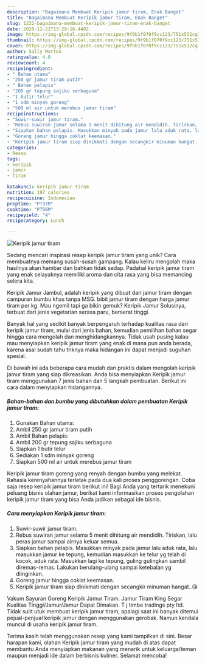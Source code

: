 ```yaml
---
description: "Bagaimana Membuat Keripik jamur tiram, Enak Banget"
title: "Bagaimana Membuat Keripik jamur tiram, Enak Banget"
slug: 1232-bagaimana-membuat-keripik-jamur-tiram-enak-banget
date: 2020-12-22T13:29:16.440Z
image: https://img-global.cpcdn.com/recipes/9f9b1f070f9cc123/751x532cq70/keripik-jamur-tiram-foto-resep-utama.jpg
thumbnail: https://img-global.cpcdn.com/recipes/9f9b1f070f9cc123/751x532cq70/keripik-jamur-tiram-foto-resep-utama.jpg
cover: https://img-global.cpcdn.com/recipes/9f9b1f070f9cc123/751x532cq70/keripik-jamur-tiram-foto-resep-utama.jpg
author: Sally Morton
ratingvalue: 4.8
reviewcount: 4
recipeingredient:
- " Bahan utama"
- "250 gr jamur tiram putih"
- " Bahan pelapis"
- "200 gr tepung sajiku serbaguna"
- "1 butir telur"
- "1 sdm minyak goreng"
- "500 ml air untuk merebus jamur tiram"
recipeinstructions:
- "Suwir-suwir jamur tiram."
- "Rebus suwiran jamur selama 5 menit dihitung air mendidih. Tiriskan, lalu peras jamur sampai airnya keluar semua."
- "Siapkan bahan pelapis. Masukkan minyak pada jamur lalu aduk rata, lalu masukkan jamur ke tepung, kemudian masukkan ke telur yg telah di kocok, aduk rata. Masukkan lagi ke tepung, guling gulingkan sambil diremas-remas. Lakukan berulang-ulang sampai ketebalan yg diinginkan."
- "Goreng jamur hingga coklat keemasan."
- "Keripik jamur tiram siap dinikmati dengan secangkir minuman hangat..😘"
categories:
- Resep
tags:
- keripik
- jamur
- tiram

katakunci: keripik jamur tiram 
nutrition: 197 calories
recipecuisine: Indonesian
preptime: "PT37M"
cooktime: "PT56M"
recipeyield: "4"
recipecategory: Lunch

---
```



![Keripik jamur tiram](https://img-global.cpcdn.com/recipes/9f9b1f070f9cc123/751x532cq70/keripik-jamur-tiram-foto-resep-utama.jpg)

Sedang mencari inspirasi resep keripik jamur tiram yang unik? Cara membuatnya memang susah-susah gampang. Kalau keliru mengolah maka hasilnya akan hambar dan bahkan tidak sedap. Padahal keripik jamur tiram yang enak selayaknya memiliki aroma dan cita rasa yang bisa memancing selera kita.

Keripik Jamur Jambul, adalah keripik yang dibuat dari jamur tiram dengan campuran bumbu khas tanpa MSG. bibit jamur tiram dengan harga jamur tiram per kg. Mau ngemil tapi ga bikin gemuk? Keripik Jamur Solusinya, terbuat dari jenis vegetarian serasa paru, berserat tinggi.

Banyak hal yang sedikit banyak berpengaruh terhadap kualitas rasa dari keripik jamur tiram, mulai dari jenis bahan, kemudian pemilihan bahan segar hingga cara mengolah dan menghidangkannya. Tidak usah pusing kalau mau menyiapkan keripik jamur tiram yang enak di mana pun anda berada, karena asal sudah tahu triknya maka hidangan ini dapat menjadi suguhan spesial.


Di bawah ini ada beberapa cara mudah dan praktis dalam mengolah keripik jamur tiram yang siap dikreasikan. Anda bisa menyiapkan Keripik jamur tiram menggunakan 7 jenis bahan dan 5 langkah pembuatan. Berikut ini cara dalam menyiapkan hidangannya.

<!--inarticleads1-->

##### Bahan-bahan dan bumbu yang dibutuhkan dalam pembuatan Keripik jamur tiram:

1. Gunakan  Bahan utama:
1. Ambil 250 gr jamur tiram putih
1. Ambil  Bahan pelapis:
1. Ambil 200 gr tepung sajiku serbaguna
1. Siapkan 1 butir telur
1. Sediakan 1 sdm minyak goreng
1. Siapkan 500 ml air untuk merebus jamur tiram


Keripik jamur tiram goreng yang renyah dengan bumbu yang melekat. Rahasia kerenyahannya terletak pada dua kali proses penggorengan. Coba saja resep keripik jamur tiram berikut ini! Bagi Anda yang tertarik menekuni peluang bisnis olahan jamur, berikut kami informasikan proses pengolahan keripik jamur tiram yang bisa Anda jadikan sebagai ide bisnis. 

<!--inarticleads2-->

##### Cara menyiapkan Keripik jamur tiram:

1. Suwir-suwir jamur tiram.
1. Rebus suwiran jamur selama 5 menit dihitung air mendidih. Tiriskan, lalu peras jamur sampai airnya keluar semua.
1. Siapkan bahan pelapis. Masukkan minyak pada jamur lalu aduk rata, lalu masukkan jamur ke tepung, kemudian masukkan ke telur yg telah di kocok, aduk rata. Masukkan lagi ke tepung, guling gulingkan sambil diremas-remas. Lakukan berulang-ulang sampai ketebalan yg diinginkan.
1. Goreng jamur hingga coklat keemasan.
1. Keripik jamur tiram siap dinikmati dengan secangkir minuman hangat..😘


Vakum Sayuran Goreng Keripik Jamur Tiram. Jamur Tiram King Segar Kualitas Tinggi/Jamur/Jamur Dapat Dimakan. T j timbe tradings pty ltd. Tidak sulit utuk membuat keripik jamur tiram, apalagi saat ini banyak ditemui pejual-penjual keripik jamur dengan menggunakan gerobak. Namun kendala muncul di usaha keripik jamur tiram. 

Terima kasih telah menggunakan resep yang kami tampilkan di sini. Besar harapan kami, olahan Keripik jamur tiram yang mudah di atas dapat membantu Anda menyiapkan makanan yang menarik untuk keluarga/teman maupun menjadi ide dalam berbisnis kuliner. Selamat mencoba!
